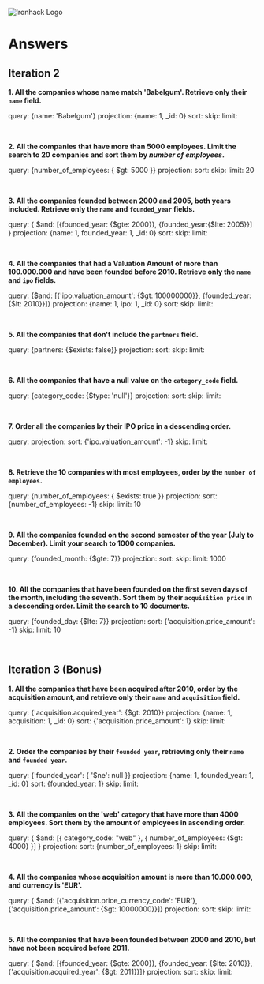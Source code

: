 ![Ironhack Logo](https://i.imgur.com/1QgrNNw.png)

# Answers

## Iteration 2

**1. All the companies whose name match 'Babelgum'. Retrieve only their `name` field.**

query: {name: 'Babelgum'}
projection: {name: 1, _id: 0}
sort: 
skip: 
limit: 

<br>

**2. All the companies that have more than 5000 employees. Limit the search to 20 companies and sort them by *number of employees*.**

query: {number_of_employees: { $gt: 5000 }}
projection: 
sort: 
skip: 
limit: 20

<br>

**3. All the companies founded between 2000 and 2005, both years included. Retrieve only the `name` and `founded_year` fields.**

query: { $and: [{founded_year: {$gte: 2000}}, {founded_year:{$lte: 2005}}] }
projection: {name: 1, founded_year: 1, _id: 0}
sort: 
skip: 
limit: 

<br>

**4. All the companies that had a Valuation Amount of more than 100.000.000 and have been founded before 2010. Retrieve only the `name` and `ipo` fields.**

query: {$and: [{'ipo.valuation_amount': {$gt: 100000000}}, {founded_year:{$lt: 2010}}]}
projection: {name: 1, ipo: 1, _id: 0}
sort: 
skip: 
limit: 

<br>

**5. All the companies that don't include the `partners` field.**

query: {partners: {$exists: false}}
projection: 
sort: 
skip: 
limit: 

<br>

**6. All the companies that have a null value on the `category_code` field.**

query: {category_code: {$type: 'null'}}
projection: 
sort: 
skip: 
limit: 

<br>

**7. Order all the companies by their IPO price in a descending order.**

query: 
projection: 
sort: {'ipo.valuation_amount': -1}
skip: 
limit: 

<br>

**8. Retrieve the 10 companies with most employees, order by the `number of employees`.**

query: {number_of_employees: { $exists: true }}
projection: 
sort: {number_of_employees: -1}
skip: 
limit: 10

<br>

**9. All the companies founded on the second semester of the year (July to December). Limit your search to 1000 companies.**

query: {founded_month: {$gte: 7}}
projection: 
sort: 
skip: 
limit: 1000

<br>

**10. All the companies that have been founded on the first seven days of the month, including the seventh. Sort them by their `acquisition price` in a descending order. Limit the search to 10 documents.**

query: {founded_day: {$lte: 7}}
projection: 
sort: {'acquisition.price_amount': -1}
skip: 
limit: 10

<br> 

## Iteration 3 (Bonus)

**1. All the companies that have been acquired after 2010, order by the acquisition amount, and retrieve only their `name` and `acquisition` field.**

query: {'acquisition.acquired_year': {$gt: 2010}} 
projection: {name: 1, acquisition: 1, _id: 0}
sort: {'acquisition.price_amount': 1}
skip: 
limit:

<br>

**2. Order the companies by their `founded year`, retrieving only their `name` and `founded year`.**

query: {'founded_year': { '$ne': null }} 
projection: {name: 1, founded_year: 1, _id: 0}
sort: {founded_year: 1}
skip: 
limit:

<br>

**3. All the companies on the 'web' `category` that have more than 4000 employees. Sort them by the amount of employees in ascending order.**

query: { $and: [{ category_code: "web" }, { number_of_employees: {$gt: 4000} }] }
projection:
sort: {number_of_employees: 1}
skip: 
limit:

<br>

**4. All the companies whose acquisition amount is more than 10.000.000, and currency is 'EUR'.**

query: { $and: [{'acquisition.price_currency_code': 'EUR'}, {'acquisition.price_amount': {$gt: 10000000}}]}
projection:
sort:
skip: 
limit:

<br>

**5. All the companies that have been founded between 2000 and 2010, but have not been acquired before 2011.**

query: { $and: [{founded_year: {$gte: 2000}}, {founded_year: {$lte: 2010}}, {'acquisition.acquired_year': {$gt: 2011}}]}
projection:
sort:
skip: 
limit:

<br>
